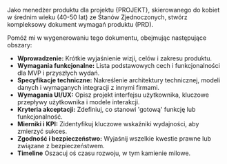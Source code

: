 Jako menedżer produktu dla projektu {PROJEKT}, skierowanego do kobiet w średnim wieku (40-50 lat) ze Stanów Zjednoczonych, stwórz kompleksowy dokument wymagań produktu (PRD).

Pomóż mi w wygenerowaniu tego dokumentu, obejmując następujące obszary:

- **Wprowadzenie:** Krótkie wyjaśnienie wizji, celów i zakresu produktu.
- **Wymagania funkcjonalne:** Lista podstawowych cech i funkcjonalności dla MVP i przyszłych wydań.
- **Specyfikacje techniczne:** Nakreślenie architektury technicznej, modeli danych i wymaganych integracji z innymi firmami.
- **Wymagania UI/UX:** Opisz projekt interfejsu użytkownika, kluczowe przepływy użytkownika i modele interakcji.
- **Kryteria akceptacji:** Zdefiniuj, co stanowi 'gotową' funkcję lub funkcjonalność.
- **Mierniki i KPI:** Zidentyfikuj kluczowe wskaźniki wydajności, aby zmierzyć sukces.
- **Zgodność i bezpieczeństwo:** Wyjaśnij wszelkie kwestie prawne lub związane z bezpieczeństwem.
- **Timeline** Oszacuj oś czasu rozwoju, w tym kamienie milowe.